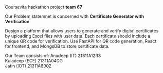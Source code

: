 
Coursevita hackathon project
**team 67**

Our Problem statemnet is concerned with
**Certificate Generator with Verification**

Design a platform that allows users to generate and verify digital certificates by uploading Excel files with user data.
Each certificate should include a unique QR code for verification.
Use FastAPI for QR code generation, React for frontend, and MongoDB to store certificate data.

Our Team consists of:
Anudeep (IT) 21311A12R3  
 Kuladeep (ECE) 21311A04DG  
 Jatin (IOT) 21311A6902  

